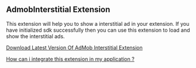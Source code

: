 ## AdmobInterstitial Extension

This extension will help you to show a interstitial ad in your extension. If you have initialized sdk successfully then you can use this extension to load and show the interstitial ads.

[Download Latest Version Of AdMob Interstitial Extension](https://github.com/oseamiya/AdmobExtension/raw/main/admob-interstitial/out/com.oseamiya.admobinterstitial.aix)

[How can i integrate this extension in my application ?](https://community.appinventor.mit.edu/t/free-admob-extension-add-different-types-of-android-ads-in-your-application/45216?u=oseamiya)

